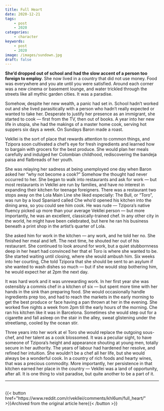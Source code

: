 ```yaml
---
title: Full Heart
date: 2020-12-21
tags:
    - post
    - 2020
categories:
    - character
keywords:
    - post
    - 2020
image: /images/sundown.jpg
draft: false
---
```

**She’d dropped out of school and had the slow accent of a person too foreign to employ**. She now lived in a country that did not use money. Food was everywhere and you ate until you were satisfied. Around each corner was a new cinema or basement lounge, and water trickled through the streets like all mythic garden cities. It was a paradise.

Somehow, despite her new wealth, a panic had set in. School hadn’t worked out and she lived parasitically with a person who hadn’t really expected or wanted to take her. Desperate to justify her presence as an immigrant, she started to cook — first from the TV, then out of books. A year into her new life in utopia, she had the makings of a master home cook, serving hot suppers six days a week. On Sundays Baron made a roast.

Vekllei is the sort of place that rewards attention to common things, and Tzipora soon cultivated a chef’s eye for fresh ingredients and learned how to bargain with grocers for the best produce. She would plan her meals carefully and indulged her Colombian childhood, rediscovering the bandeja paisa and flatbreads of her youth.

She was relaying her sadness at being unemployed one day when Baron asked her “why not become a cook?” Somehow the thought had never occurred to her. She began to walk into restaurants and ask for work — but most restaurants in Vekllei are run by families, and have no interest in expanding their kitchen for teenage foreigners. There was a restaurant two stops away on the Lola Main Line she liked especially: The Bull, or “Toro”, was run by a loud Spaniard called Che who’d opened his kitchen into the dining area, so you could see him cook. He was rude — Tzipora’s native fluency picked up more than your average Vekllei person — but more importantly, he was an excellent, classically-trained chef. In any other city in the world, he might have been celebrated, but here he ran his business beneath a print shop in the artist’s quarter of Lola.

She asked him for work in the kitchen — any work, and he told her no. She finished her meal and left. The next time, he shouted her out of his restaurant. She continued to look around for work, but a quiet stubbornness deep in her heart had convinced her that el Toro is where she wanted to be. She started waiting until closing, where she would ambush him. Six weeks into her courting, Che told Tzipora that she should be sent to an asylum if she wanted to wash dishes so much — but if she would stop bothering him, he would expect her at 2pm the next day.

It was hard work and it was unrewarding work. In her first year she was ostensibly a commis chef in a kitchen of six — but spent more time with her hands in the sink than preparing food. She would occasionally handle ingredients prep too, and had to reach the markets in the early morning to get the best produce or face having a pan thrown at her in the evening. She worked five nights a week from 2pm till the early hours of the morning. Che ran his kitchen like it was in Barcelona. Sometimes she would step out for a cigarette and fall asleep on the stair in the alley, sweat glistening under the streetlamp, cooled by the ocean stir.

Three years into her work at el Toro she would replace the outgoing sous-chef, and her talent as a cook blossomed. It was a peculiar sight, to have someone of Tzipora’s height and appearance shouting at young men, totally secure in her authority. The years of labour had hardened her resolve, and refined her intuition. She wouldn’t be a chef all her life, but she would always be a wonderful cook. In a country of rich foods and hearty wines, that was a precious commodity. More importantly, her persistence in that kitchen earned her place in the country — Vekllei was a land of opportunity, after all. It is one thing to visit paradise, but quite another to be a part of it.

---
<br>
{{< button href="https://www.reddit.com/r/vekllei/comments/khl6um/full_heart/" >}}Archived from the original article here{{< /button >}}
